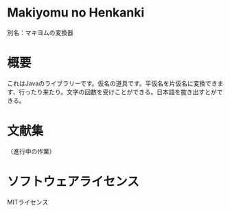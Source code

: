 # Makiyomu no Henkanki
別名：マキヨムの変換器

# 概要
これはJavaのライブラリーです。仮名の道具です。平仮名を片仮名に変換できます、行ったり来たり。文字の回数を受けことができる。日本語を抜き出すとができる。

# 文献集
（進行中の作業）

# ソフトウェアライセンス
MITライセンス